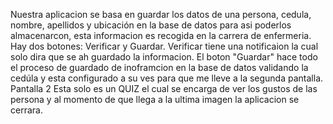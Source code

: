Nuestra aplicacion se basa en guardar los datos de una persona, cedula, nombre, apellidos y ubicación en la base de datos para asi poderlos almacenarcon, esta informacion es recogida en la carrera de enfermeria.
Hay dos botones:
Verificar y Guardar.
Verificar tiene una notificaion la cual solo dira que se ah guardado la informacion.
El boton "Guardar" hace todo el proceso de guardado de inoframcion en la base de datos validando la cedúla y esta configurado a su ves para que me lleve a la segunda pantalla.
Pantalla 2
Esta solo es un QUIZ el cual se encarga de ver los gustos de las persona y al momento de que llega a la ultima imagen la aplicacion se cerrara.
